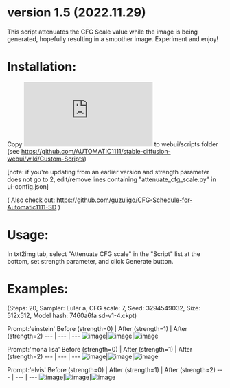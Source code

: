 # version 1.5 (2022.11.29)

This script attenuates the CFG Scale value while the image is being generated,
hopefully resulting in a smoother image. Experiment and enjoy!

# Installation:

Copy ![attenuate-cfg-scale.py](https://raw.githubusercontent.com/tkalayci71/attenuate-cfg-scale/main/attenuate_cfg_scale.py) to webui/scripts folder (see https://github.com/AUTOMATIC1111/stable-diffusion-webui/wiki/Custom-Scripts)

[note: if you're updating from an earlier version and strength parameter does not go to 2, edit/remove lines containing "attenuate_cfg_scale.py" in ui-config.json]

( Also check out: https://github.com/guzuligo/CFG-Schedule-for-Automatic1111-SD )

# Usage:

In txt2img tab, select "Attenuate CFG scale" in the "Script" list at the bottom, set strength parameter, and click Generate button.


# Examples:

(Steps: 20, Sampler: Euler a, CFG scale: 7, Seed: 3294549032, Size: 512x512, Model hash: 7460a6fa sd-v1-4.ckpt)

Prompt:'einstein'
Before (strength=0) | After (strength=1) | After (strength=2) 
--- | --- | ---
![image](https://github.com/tkalayci71/attenuate-cfg-scale/blob/main/examples/00000-3294549032-einstein.png)|![image](https://github.com/tkalayci71/attenuate-cfg-scale/blob/main/examples/00001-3294549032-einstein.png)|![image](https://github.com/tkalayci71/attenuate-cfg-scale/blob/main/examples/00004-3294549032-einstein.png)

Prompt:'mona lisa'
Before (strength=0) | After (strength=1) | After (strength=2) 
--- | --- | ---
![image](https://github.com/tkalayci71/attenuate-cfg-scale/blob/main/examples/00002-3294549032-mona%20lisa.png)|![image](https://github.com/tkalayci71/attenuate-cfg-scale/blob/main/examples/00003-3294549032-mona%20lisa.png)|![image](https://github.com/tkalayci71/attenuate-cfg-scale/blob/main/examples/00005-3294549032-mona%20lisa.png)

Prompt:'elvis'
Before (strength=0) | After (strength=1) | After (strength=2) 
--- | --- | ---
![image](https://github.com/tkalayci71/attenuate-cfg-scale/blob/main/examples/00000-3294549032-elvis.png)|![image](https://github.com/tkalayci71/attenuate-cfg-scale/blob/main/examples/00001-3294549032-elvis.png)|![image](https://github.com/tkalayci71/attenuate-cfg-scale/blob/main/examples/00002-3294549032-elvis.png)
